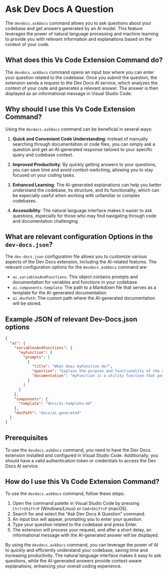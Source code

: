 
  
  # **Ask Dev Docs A Question**

The `devdocs.askDocs` command allows you to ask questions about your codebase and get answers generated by an AI model. This feature leverages the power of natural language processing and machine learning to provide you with relevant information and explanations based on the context of your code.

## What does this Vs Code Extension Command do?

The `devdocs.askDocs` command opens an input box where you can enter your question related to the codebase. Once you submit the question, the extension sends a request to the Dev Docs AI service, which analyzes the context of your code and generates a relevant answer. The answer is then displayed as an informational message in Visual Studio Code.

## Why should I use this Vs Code Extension Command?

Using the `devdocs.askDocs` command can be beneficial in several ways:

1. **Quick and Convenient Code Understanding**: Instead of manually searching through documentation or code files, you can simply ask a question and get an AI-generated response tailored to your specific query and codebase context.

2. **Improved Productivity**: By quickly getting answers to your questions, you can save time and avoid context-switching, allowing you to stay focused on your coding tasks.

3. **Enhanced Learning**: The AI-generated explanations can help you better understand the codebase, its structure, and its functionality, which can be especially useful when working with unfamiliar or complex codebases.

4. **Accessibility**: The natural language interface makes it easier to ask questions, especially for those who may find navigating through code and documentation challenging.

## What are relevant configuration Options in the `dev-docs.json`?

The `dev-docs.json` configuration file allows you to customize various aspects of the Dev Docs extension, including the AI-related features. The relevant configuration options for the `devdocs.askDocs` command are:

- `ai.variablesAndFunctions`: This object contains prompts and documentation for variables and functions in your codebase.
- `ai.components.template`: The path to a Markdown file that serves as a template for the AI-generated documentation.
- `ai.docPath`: The custom path where the AI-generated documentation will be stored.

## Example JSON of relevant Dev-Docs.json options

```json
{
  "ai": {
    "variablesAndFunctions": {
      "myFunction": {
        "prompts": [
          {
            "title": "What does myFunction do?",
            "question": "Explain the purpose and functionality of the myFunction.",
            "documentation": "myFunction is a utility function that performs..."
          }
        ]
      }
    },
    "components": {
      "template": "docs/ai-template.md"
    },
    "docPath": "docs/ai-generated"
  }
}
```

## Prerequisites

To use the `devdocs.askDocs` command, you need to have the Dev Docs extension installed and configured in Visual Studio Code. Additionally, you should have a valid authentication token or credentials to access the Dev Docs AI service.

## How do I use this Vs Code Extension Command?

To use the `devdocs.askDocs` command, follow these steps:

1. Open the command palette in Visual Studio Code by pressing `Ctrl+Shift+P` (Windows/Linux) or `Cmd+Shift+P` (macOS).
2. Search for and select the "Ask Dev Docs A Question" command.
3. An input box will appear, prompting you to enter your question.
4. Type your question related to the codebase and press Enter.
5. The extension will process your request, and after a short delay, an informational message with the AI-generated answer will be displayed.

By using the `devdocs.askDocs` command, you can leverage the power of AI to quickly and efficiently understand your codebase, saving time and increasing productivity. The natural language interface makes it easy to ask questions, while the AI-generated answers provide context-aware explanations, enhancing your overall coding experience.
  
  